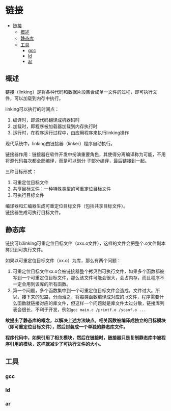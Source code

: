 # 链接

<!-- TOC -->

- [链接](#链接)
    - [概述](#概述)
    - [静态库](#静态库)
    - [工具](#工具)
        - [gcc](#gcc)
        - [ld](#ld)
        - [ar](#ar)

<!-- /TOC -->

## 概述

链接（linking）是将各种代码和数据片段集合成单一文件的过程，即可执行文件，可以加载到内存中执行。

linking可以执行的时间点：
1. 编译时，即源代码翻译成机器码时
2. 加载时，即程序被加载器加载到内存执行时
3. 运行时，在程序运行过程中，由应用程序来执行linking操作

现代系统中，linking由链接器（linker）程序自动执行。

链接器作用：链接器在软件开发中扮演重要角色，其使得分离编译称为可能，不用将源代码每次都全部编译，而是可以划分
子部分编译，最后链接到一起。



三种目标形式：
1. 可重定位目标文件
2. 共享目标文件：一种特殊类型的可重定位目标文件
3. 可执行目标文件

编译器和汇编器生成可重定位目标文件（包括共享目标文件）。  
链接器生成可执行目标文件。

## 静态库

链接可以linking可重定位目标文件（xxx.o文件），这样的文件会把整个.o文件副本拷贝到可执行文件。

如果以可重定位目标文件（xx.o）为库，那么有两个问题：
1. 可重定位目标文件xx.o会被链接器整个拷贝到可执行文件，如果多个函数都被写到一个可重定位目标文件，那么该文件可能会很大，会占内存，而且程序不一定会用到该库的所有函数。
2. 第一个问题，多个函数集中到一个可重定位目标文件会造成，文件过大。所以，接下来的思路，分而治之，将每类函数编译成对应的.o文件，程序需要什么函数就链接对应的库文件，但这样一个问题就是库文件太过分散，链接库列表会很长，不利于开发，例如`gcc main.c /printf.o /scanf.o ...`

**故提出了静态库的概念，以解决上述方法缺点。相关函数被编译成独立的目标模块（即可重定位目标文件），然后封装成一个单独的静态库文件。**

**程序代码中，如果引用了相关模块，然后在链接时，链接器只是复制静态库中被程序引用的模块，这样就减少了可执行文件的大小。**


## 工具

### gcc

### ld

### ar